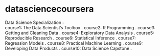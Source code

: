 # datasciencecoursera
Data Science Specialization :  
course1: The Data Scientist’s Toolbox .
course2: R Programming .
course3: Getting and Cleaning Data .
course4: Exploratory Data Analysis .
course5: Reproducible Research .
course6: Statistical Inference .
course7: Regression Models .
course8: Practical Machine Learning .
course9: Developing Data Products .
course10: Data Science Capstone .
